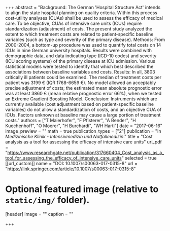 +++
abstract = "Background: The German 'Hospital Structure Act' intends to align the state hospital planning on quality criteria. Within this process cost-utility analyses (CUAs) shall be used to assess the efficacy of medical care. To be objective, CUAs of intensive care units (ICUs) require standardization (adjustment) of costs. The present study analyzed the extent to which treatment costs are related to patient-specific baseline variables (such as type and severity of the primary disease). Methods: From 2000-2004, a bottom-up procedure was used to quantify total costs on 14 ICUs in nine German university hospitals. Results were combined with demographic data, and data indicating type (ICD-10 codes) and severity (ICU scoring systems) of the primary disease at ICU admission. Various statistical models were tested to identify that which best described the associations between baseline variables and costs. Results: In all, 3803 critically ill patients could be examined. The median of treatment costs per patient was 3199 € (IQR 1768-6659 €). No model allowed an acceptably precise adjustment of costs; the estimated mean absolute prognostic error was at least 3860 € (mean relative prognostic error 66%), when we tested an Extreme Gradient Boosting Model. Conclusion: Instruments which are currently available (cost adjustment based on patient-specific baseline variables) do not allow a standardization of costs, and an objective CUA of ICUs. Factors unknown at baseline may cause a large portion of treatment costs."
authors = ["T Maierhofer", "F Pfisterer", "A Bender", "H Kuechenhoff", "O Moerer", "H Burchardi", "WH Hartl"]
date = "2017-06-16"
image_preview = ""
math = true
publication_types = ["2"]
publication = "In *Medizinische Klinik - Intensivmedizin und Notfallmedizin*."
title = "Cost analysis as a tool for assessing the efficacy of intensive care units"
url_pdf = "https://www.researchgate.net/publication/317660404_Cost_analysis_as_a_tool_for_assessing_the_efficacy_of_intensive_care_units"
selected = true
[[url_custom]]
name = "DOI: 10.1007/s00063-017-0315-8"
url = "https://link.springer.com/article/10.1007/s00063-017-0315-8"

# Optional featured image (relative to `static/img/` folder).
[header]
image = ""
caption = ""

+++
